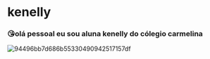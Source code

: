 # kenelly

### 😘olá pessoal eu sou aluna kenelly  do cólegio carmelina


![94496bb7d686b55330490942517157df](https://user-images.githubusercontent.com/108410497/183130363-e7171e5c-500a-4ab4-9bc2-4e2be6d22da2.gif)
